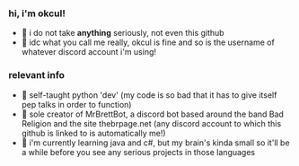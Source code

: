 ### hi, i'm okcul!

- 💫 i do not take **anything** seriously, not even this github
- 💫 idc what you call me really, okcul is fine and so is the username of whatever discord account i'm using!

### relevant info
- 💫 self-taught python 'dev' (my code is so bad that it has to give itself pep talks in order to function)
- 💫 sole creator of MrBrettBot, a discord bot based around the band Bad Religion and the site thebrpage.net (any discord account to which this github is linked to is automatically me!)
- 💫 i'm currently learning java and c#, but my brain's kinda small so it'll be a while before you see any serious projects in those languages

